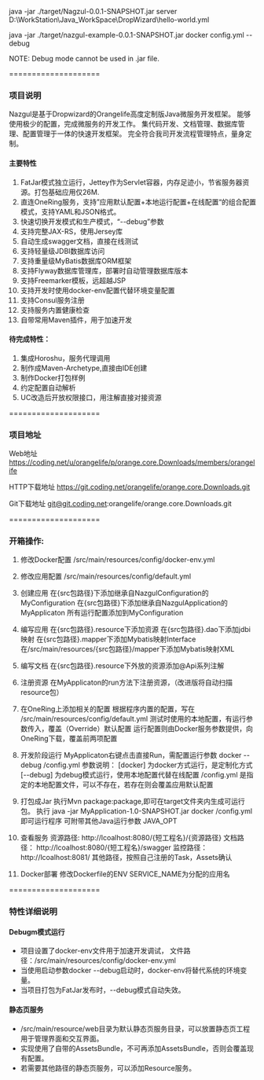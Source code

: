 java -jar ./target/Nagzul-0.0.1-SNAPSHOT.jar server D:\WorkStation\Java_WorkSpace\DropWizard\hello-world.yml

java -jar ./target/nazgul-example-0.0.1-SNAPSHOT.jar docker config.yml --debug

NOTE: Debug mode cannot be used in .jar file.

====================
### 项目说明

Nazgul是基于Dropwizard的Orangelife高度定制版Java微服务开发框架。
能够使用极少的配置，完成微服务的开发工作。
集代码开发、文档管理、数据库管理、配置管理于一体的快速开发框架。
完全符合我司开发流程管理特点，量身定制。

#### 主要特性
  1. FatJar模式独立运行，Jettey作为Servlet容器，内存足迹小，节省服务器资源。打包基础应用仅26M.
  1. 直连OneRing服务，支持”应用默认配置+本地运行配置+在线配置“的组合配置模式，支持YAML和JSON格式。
  1. 快速切换开发模式和生产模式，“--debug”参数
  1. 支持完整JAX-RS，使用Jersey库
  1. 自动生成swagger文档，直接在线测试
  1. 支持轻量级JDBI数据库访问
  1. 支持重量级MyBatis数据库ORM框架
  1. 支持Flyway数据库管理库，部署时自动管理数据库版本
  1. 支持Freemarker模板，远超越JSP
  1. 支持开发时使用docker-env配置代替环境变量配置
  1. 支持Consul服务注册
  1. 支持服务内置健康检查
  1. 自带常用Maven插件，用于加速开发

#### 待完成特性：
  1. 集成Horoshu，服务代理调用
  1. 制作成Maven-Archetype,直接由IDE创建
  1. 制作Docker打包样例
  1. 约定配置自动解析
  1. UC改造后开放权限接口，用注解直接对接资源

====================
### 项目地址

Web地址
https://coding.net/u/orangelife/p/orange.core.Downloads/members/orangelife

HTTP下载地址
https://git.coding.net/orangelife/orange.core.Downloads.git

Git下载地址
git@git.coding.net:orangelife/orange.core.Downloads.git

====================
### 开箱操作:

1. 修改Docker配置
   /src/main/resources/config/docker-env.yml

2. 修改应用配置
   /src/main/resources/config/default.yml

2. 创建应用 
   在{src包路径}下添加继承自NazgulConfiguration的MyConfiguration
   在{src包路径}下添加继承自NazgulApplication的MyApplicaton<MyConfiguration>
   所有运行配置添加到MyConfiguration

3. 编写应用
   在{src包路径}.resource下添加资源
   在{src包路径}.dao下添加jdbi映射
   在{src包路径}.mapper下添加Mybatis映射Interface
   在/src/main/resources/{src包路径}/mapper下添加Mybatis映射XML
  
4. 编写文档
   在{src包路径}.resource下外放的资源添加@Api系列注解

5. 注册资源
   在MyApplicaton的run方法下注册资源，（改进版将自动扫描resource包）

6. 在OneRing上添加相关的配置
    根据程序内置的配置，写在 /src/main/resources/config/default.yml
    测试时使用的本地配置，有运行参数传入，覆盖（Override）默认配置
    运行配置则由Docker服务参数提供，向OneRing下载，覆盖前两项配置

7. 开发阶段运行
   MyApplicaton右键点击直接Run，需配置运行参数 docker --debug /config.yml
  参数说明： 
  [docker] 为docker方式运行，是定制化方式
  [--debug] 为debug模式运行，使用本地配置代替在线配置
  /config.yml 是指定的本地配置文件，可以不存在，若存在则会覆盖应用默认配置

8. 打包成Jar
   执行Mvn package:package,即可在target文件夹内生成可运行包。
   执行 java -jar MyApplication-1.0-SNAPSHOT.jar  docker /config.yml 即可运行程序
   可附带其他Java运行参数 JAVA_OPT

9. 查看服务
    资源路径:
    http://lcoalhost:8080/{短工程名}/{资源路径}
    文档路径：
    http://lcoalhost:8080/{短工程名}/swagger
    监控路径：
    http://lcoalhost:8081/
    其他路径，按照自己注册的Task，Assets确认

10. Docker部署
   修改Dockerfile的ENV SERVICE_NAME为分配的应用名

====================
### 特性详细说明

#### Debugm模式运行

* 项目设置了docker-env文件用于加速开发调试，
  文件路径：/src/main/resources/config/docker-env.yml
* 当使用启动参数docker --debug启动时，docker-env将替代系统的环境变量。
* 当项目打包为FatJar发布时，--debug模式自动失效。
 
#### 静态页服务
* /src/main/resource/web目录为默认静态页服务目录，可以放置静态页工程用于管理界面和交互界面。
* 实现使用了自带的AssetsBundle，不可再添加AssetsBundle，否则会覆盖现有配置。
* 若需要其他路径的静态页服务，可以添加Resource服务。